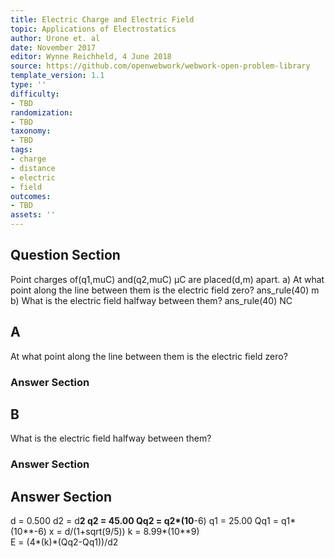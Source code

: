```yaml
---
title: Electric Charge and Electric Field
topic: Applications of Electrostatics
author: Urone et. al
date: November 2017
editor: Wynne Reichheld, 4 June 2018
source: https://github.com/openwebwork/webwork-open-problem-library
template_version: 1.1
type: ''
difficulty:
- TBD
randomization:
- TBD
taxonomy:
- TBD
tags:
- charge
- distance
- electric
- field
outcomes:
- TBD
assets: ''
---
```


## Question Section 

Point charges of(q1,muC) and(q2,muC) μC are placed(d,m) apart.
a) At what point along the line between them is the electric field zero?
ans_rule(40) m
b) What is the electric field halfway between them?
ans_rule(40) NC

## A
At what point along the line between them is the electric field zero?
### Answer Section
## B
What is the electric field halfway between them?
### Answer Section


## Answer Section

d = 0.500
d2 = d**2
q2 = 45.00
Qq2 = q2*(10**-6)
q1 = 25.00
Qq1 = q1*(10**-6)
x = d/(1+sqrt(9/5))
k = 8.99*(10**9)  
E = (4*(k)*(Qq2-Qq1))/d2